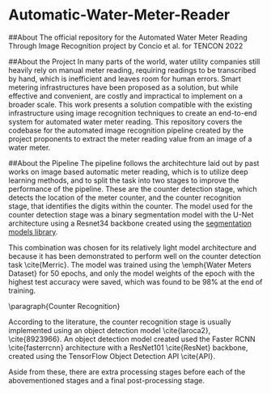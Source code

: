 # Automatic-Water-Meter-Reader

##About
The official repository for the Automated Water Meter Reading Through Image Recognition project by Concio et al. for TENCON 2022

##About the Project
In many parts of the world, water utility companies still heavily rely on manual meter reading, requiring readings to be transcribed by hand, which is inefficient and leaves room for human errors. Smart metering infrastructures have been proposed as a solution, but while effective and convenient, are costly and impractical to implement on a broader scale. This work presents a solution compatible with the existing infrastructure using image recognition techniques to create an end-to-end system for automated water meter reading. This repository covers the codebase for the automated image recognition pipeline created by the project proponents to extract the meter reading value from an image of a water meter.

##About the Pipeline
The pipeline follows the architechture laid out by past works on image based automatic meter reading, which is to utilize deep learning methods, and to split the task into two stages to improve the performance of the pipeline. These are the counter detection stage, which detects the location of the meter counter, and the counter recognition stage, that identifies the digits within the counter. The model used for the counter detection stage was a binary segmentation model with the U-Net architecture using a Resnet34 backbone created using the [segmentation models library](https://github.com/qubvel/segmentation_models).  

This combination was chosen for its relatively light model architecture and because it has been demonstrated to perform well on the counter detection task \cite{Merric}. The model was trained using the \emph{Water Meters Dataset} for 50 epochs, and only the model weights of the epoch with the highest test accuracy were saved, which was found to be 98\% at the end of training.

\paragraph{Counter Recognition}

According to the literature, the counter recognition stage is usually implemented using an object detection model \cite{laroca2}, \cite{8923966}. An object detection model created used the Faster RCNN \cite{fasterrcnn} architecture with a ResNet101 \cite{ResNet} backbone, created using the TensorFlow Object Detection API \cite{API}.




Aside from these, there are extra processing stages before each of the abovementioned stages and a final post-processing stage. 

